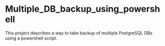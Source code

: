 # Multiple_DB_backup_using_powershell
This project describes a way to take backup of multiple PostgreSQL DBs using a powershell script.
